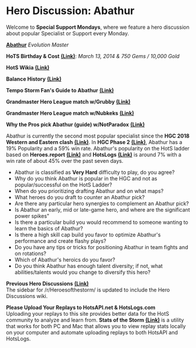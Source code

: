 # Hero Discussion: Abathur

Welcome to **Special Support Mondays**, where we feature a hero discussion about popular Specialist or Support every Monday.

[**Abathur**](https://vignette.wikia.nocookie.net/heroesofthestorm/images/1/17/Abathur_box_art.jpg/revision/latest?cb=20170714200423) *Evolution Master*

**HoTS Birthday & Cost** [**(Link)**](https://heroesofthestorm.gamepedia.com/List_of_heroes_by_release_date): *March 13, 2014 & 750 Gems / 10,000 Gold*

**HotS Wikia** [**(Link)**](http://heroesofthestorm.wikia.com/wiki/Abathur) 

**Balance History** [**(Link)**](https://heroespatchnotes.com/hero/abathur.html)

**Tempo Storm Fan's Guide to Abathur** [**(Link)**](https://esports.heroesofthestorm.com/en-us/news/21655803/a-symbiotic-connection:-tempo-storm-fan's-guide-to-abathur)

**Grandmaster Hero League match w/Grubby** [**(Link)**](https://www.youtube.com/watch?v=TeO5wJiY0-s)

**Grandmaster Hero League match w/Nubkeks** [**(Link)**](https://www.youtube.com/watch?v=QCsHnE_cNVQ)

**Why the Pros pick Abathur (guide) w/NotParadox** [**(Link)**](https://www.youtube.com/watch?v=pxGa8UxBGFs)

Abathur is currently the second most popular specialist since the **HGC 2018 Western and Eastern clash** [**(Link)**](https://masterleague.net/meta/heroes/?t=278&t=285&t=258&t=286&t=255&t=253&t=252).  In **HGC Phase 2** [**(Link)**](https://masterleague.net/meta/heroes/?t=285&t=286&t=255&t=253&t=252), Abathur has a 19% Popularity and a 59% win rate.  Abathur's popularity on the HotS ladder based on **Heroes.report** [**(Link)**](https://heroes.report/heroes/Abathur) and **HotsLogs** [**(Link)**](https://www.hotslogs.com/Sitewide/HeroDetails?Hero=Abathur) is around 7% with a win rate of about 45% over the past seven days.
  
* Abathur is classified as **Very Hard** difficulty to play, do you agree?
* Why do you think Abathur is popular in the HGC and not as popular/successful on the HotS Ladder?
* When do you prioritizing drafting Abathur and on what maps?
* What heroes do you draft to counter an Abathur pick?
* Are there any particular hero synergies to complement an Abathur pick?
* Is Abathur an early, mid or late-game hero, and where are the significant power spikes"
* Is there a particular build you would recommend to someone wanting to learn the basics of Abathur?
* Is there a high skill cap build you favor to optimize Abathur's performance and create flashy plays?
* Do you have any tips or tricks for positioning Abathur in team fights and on rotations?
* Which of Abathur's heroics do you favor? 
* Do you think Abathur has enough talent diversity; if not, what abilities/talents would you change to diversify this hero?

**Previous Hero Discussions** [**(Link)**](https://www.reddit.com/r/heroesofthestorm/wiki/herodiscussions)  
The sidebar for /r/Heroesofthestorm/ is updated to include the Hero Discussions wiki.

**Please Upload Your Replays to HotsAPI.net & HotsLogs.com**  
Uploading your replays to this site provides better data for the HotS community to analyze and learn from. **Stats of the Storm** [**(Link)**](https://ebshimizu.github.io/stats-of-the-storm/) is a utility that works for both PC and Mac that allows you to view replay stats locally on your computer and automate uploading replays to both HotsAPI and HotsLogs.